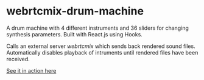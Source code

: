 # webrtcmix-drum-machine
A drum machine with 4 different instruments and 36 sliders for changing synthesis parameters.
Built with React.js using Hooks.  

Calls an external server *webrtcmix* which sends back rendered sound files.  Automatically disables playback of intruments until rendered files have been received.

[See it in action here](https://codepen.io/trian-gles/full/OJxWPjy)

